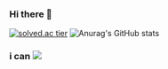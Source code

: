 ### Hi there 👋
[![solved.ac tier](http://mazassumnida.wtf/api/v2/generate_badge?boj=sb9338)](https://solved.ac/sb9338)
![Anurag's GitHub stats](https://github-readme-stats.vercel.app/api?username=simbean&show_icons=true&theme=highcontrast)


### i can <img src="https://img.shields.io/badge/Python-3776AB?style=for-the-badge&logo=Python&logoColor=white">
<!--
**simbean/Simbean** is a ✨ _special_ ✨ repository because its `README.md` (this file) appears on your GitHub profile.

Here are some ideas to get you started:

- 🔭 I’m currently working on ...
- 🌱 I’m currently learning ...
- 👯 I’m looking to collaborate on ...
- 🤔 I’m looking for help with ...
- 💬 Ask me about ...
- 📫 How to reach me: ...
- 😄 Pronouns: ...
- ⚡ Fun fact: ...
-->
